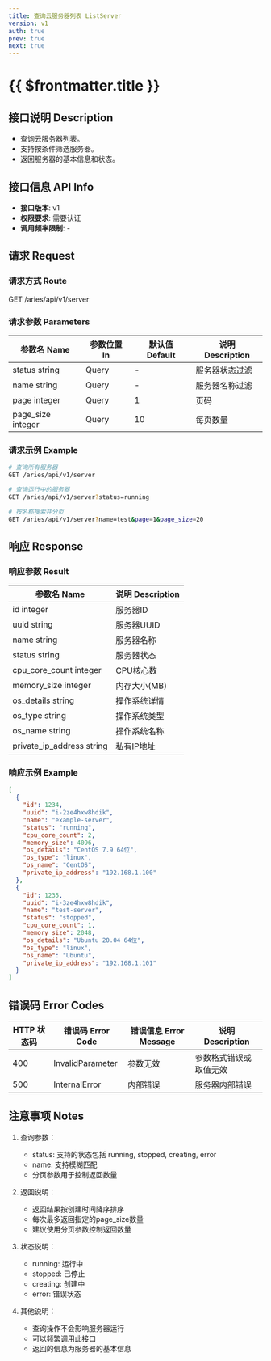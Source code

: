 ```yaml
---
title: 查询云服务器列表 ListServer
version: v1
auth: true
prev: true
next: true
---
```


# {{ $frontmatter.title }}

## 接口说明 Description

- 查询云服务器列表。
- 支持按条件筛选服务器。
- 返回服务器的基本信息和状态。

## 接口信息 API Info

- **接口版本**: v1
- **权限要求**: 需要认证
- **调用频率限制**: -

## 请求 Request

### 请求方式 Route

<div class="route">
  <span class="route-method" data-method="get">GET</span>
  <span class="route-path">/aries/api/v1/server</span>
</div>

### 请求参数 Parameters

| 参数名 Name | 参数位置 In | 默认值 Default | 说明 Description |
| --- | --- | --- | --- |
| <span class="param-name">status</span> <span class="type-string">string</span> | Query | - | 服务器状态过滤 |
| <span class="param-name">name</span> <span class="type-string">string</span> | Query | - | 服务器名称过滤 |
| <span class="param-name">page</span> <span class="type-integer">integer</span> | Query | 1 | 页码 |
| <span class="param-name">page_size</span> <span class="type-integer">integer</span> | Query | 10 | 每页数量 |

### 请求示例 Example

```bash
# 查询所有服务器
GET /aries/api/v1/server

# 查询运行中的服务器
GET /aries/api/v1/server?status=running

# 按名称搜索并分页
GET /aries/api/v1/server?name=test&page=1&page_size=20
```

## 响应 Response

### 响应参数 Result

| 参数名 Name | 说明 Description |
| --- | --- |
| <span class="param-name">id</span> <span class="type-integer">integer</span> | 服务器ID |
| <span class="param-name">uuid</span> <span class="type-string">string</span> | 服务器UUID |
| <span class="param-name">name</span> <span class="type-string">string</span> | 服务器名称 |
| <span class="param-name">status</span> <span class="type-string">string</span> | 服务器状态 |
| <span class="param-name">cpu_core_count</span> <span class="type-integer">integer</span> | CPU核心数 |
| <span class="param-name">memory_size</span> <span class="type-integer">integer</span> | 内存大小(MB) |
| <span class="param-name">os_details</span> <span class="type-string">string</span> | 操作系统详情 |
| <span class="param-name">os_type</span> <span class="type-string">string</span> | 操作系统类型 |
| <span class="param-name">os_name</span> <span class="type-string">string</span> | 操作系统名称 |
| <span class="param-name">private_ip_address</span> <span class="type-string">string</span> | 私有IP地址 |

### 响应示例 Example

```json
[
  {
    "id": 1234,
    "uuid": "i-2ze4hxw8hdik",
    "name": "example-server",
    "status": "running",
    "cpu_core_count": 2,
    "memory_size": 4096,
    "os_details": "CentOS 7.9 64位",
    "os_type": "linux",
    "os_name": "CentOS",
    "private_ip_address": "192.168.1.100"
  },
  {
    "id": 1235,
    "uuid": "i-3ze4hxw8hdik",
    "name": "test-server",
    "status": "stopped",
    "cpu_core_count": 1,
    "memory_size": 2048,
    "os_details": "Ubuntu 20.04 64位",
    "os_type": "linux",
    "os_name": "Ubuntu",
    "private_ip_address": "192.168.1.101"
  }
]
```

## 错误码 Error Codes

| HTTP 状态码 | 错误码 Error Code | 错误信息 Error Message | 说明 Description |
| --- | --- | --- | --- |
| 400 | InvalidParameter | 参数无效 | 参数格式错误或取值无效 |
| 500 | InternalError | 内部错误 | 服务器内部错误 |

## 注意事项 Notes

1. 查询参数：
   - status: 支持的状态包括 running, stopped, creating, error
   - name: 支持模糊匹配
   - 分页参数用于控制返回数量

2. 返回说明：
   - 返回结果按创建时间降序排序
   - 每次最多返回指定的page_size数量
   - 建议使用分页参数控制返回数量

3. 状态说明：
   - running: 运行中
   - stopped: 已停止
   - creating: 创建中
   - error: 错误状态

4. 其他说明：
   - 查询操作不会影响服务器运行
   - 可以频繁调用此接口
   - 返回的信息为服务器的基本信息 